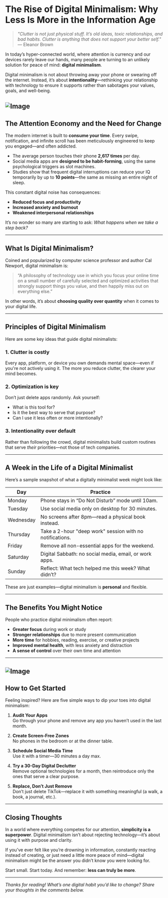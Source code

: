 # The Rise of Digital Minimalism: Why Less Is More in the Information Age

> _"Clutter is not just physical stuff. It’s old ideas, toxic relationships, and bad habits. Clutter is anything that does not support your better self."_ — Eleanor Brown

In today’s hyper-connected world, where attention is currency and our devices rarely leave our hands, many people are turning to an unlikely solution for peace of mind: **digital minimalism**.

Digital minimalism is not about throwing away your phone or swearing off the internet. Instead, it’s about **intentionality**—rethinking your relationship with technology to ensure it supports rather than sabotages your values, goals, and well-being.


![Image](https://sk-file-blog-frontend.vercel.app/media/2025-07/adede4d5-6205-4927-908e-12b223a7fe53.jpg)
---

## The Attention Economy and the Need for Change

The modern internet is built to **consume your time**. Every swipe, notification, and infinite scroll has been meticulously engineered to keep you engaged—and often addicted.

- The average person touches their phone **2,617 times** per day.
- Social media apps are **designed to be habit-forming**, using the same psychological triggers as slot machines.
- Studies show that frequent digital interruptions can reduce your IQ temporarily by up to **10 points**—the same as missing an entire night of sleep.

This constant digital noise has consequences:
- **Reduced focus and productivity**
- **Increased anxiety and burnout**
- **Weakened interpersonal relationships**

It’s no wonder so many are starting to ask: *What happens when we take a step back?*

---

## What Is Digital Minimalism?

Coined and popularized by computer science professor and author Cal Newport, digital minimalism is:

> “A philosophy of technology use in which you focus your online time on a small number of carefully selected and optimized activities that strongly support things you value, and then happily miss out on everything else.”

In other words, it’s about **choosing quality over quantity** when it comes to your digital life.

---

## Principles of Digital Minimalism

Here are some key ideas that guide digital minimalists:

### 1. **Clutter is costly**
Every app, platform, or device you own demands mental space—even if you're not actively using it. The more you reduce clutter, the clearer your mind becomes.

### 2. **Optimization is key**
Don’t just delete apps randomly. Ask yourself:
- What is this tool for?
- Is it the best way to serve that purpose?
- Can I use it less often or more intentionally?

### 3. **Intentionality over default**
Rather than following the crowd, digital minimalists build custom routines that serve *their* priorities—not those of tech companies.

---

## A Week in the Life of a Digital Minimalist

Here’s a sample snapshot of what a digitally minimalist week might look like:

| Day | Practice |
|-----|----------|
| Monday | Phone stays in “Do Not Disturb” mode until 10am. |
| Tuesday | Use social media only on desktop for 30 minutes. |
| Wednesday | No screens after 8pm—read a physical book instead. |
| Thursday | Take a 2-hour "deep work" session with no notifications. |
| Friday | Remove all non-essential apps for the weekend. |
| Saturday | Digital Sabbath: no social media, email, or work apps. |
| Sunday | Reflect: What tech helped me this week? What didn’t? |

These are just examples—digital minimalism is **personal** and flexible.

---

## The Benefits You Might Notice

People who practice digital minimalism often report:

- **Greater focus** during work or study
- **Stronger relationships** due to more present communication
- **More time** for hobbies, reading, exercise, or creative projects
- **Improved mental health**, with less anxiety and distraction
- **A sense of control** over their own time and attention

---
![Image](http://localhost:5141/media/2025-07/0607af46-f513-4aab-97e9-09b2e0faa25f.jpg)
---
## How to Get Started

Feeling inspired? Here are five simple ways to dip your toes into digital minimalism:

1. **Audit Your Apps**  
   Go through your phone and remove any app you haven’t used in the last month.

2. **Create Screen-Free Zones**  
   No phones in the bedroom or at the dinner table.

3. **Schedule Social Media Time**  
   Use it with a timer—30 minutes a day max.

4. **Try a 30-Day Digital Declutter**  
   Remove optional technologies for a month, then reintroduce only the ones that serve a clear purpose.

5. **Replace, Don’t Just Remove**  
   Don’t just delete TikTok—replace it with something meaningful (a walk, a book, a journal, etc.).

---

## Closing Thoughts

In a world where everything competes for our attention, **simplicity is a superpower**. Digital minimalism isn’t about rejecting technology—it’s about using it with purpose and clarity.

If you’ve ever felt like you’re drowning in information, constantly reacting instead of creating, or just need a little more peace of mind—digital minimalism might be the answer you didn’t know you were looking for.

Start small. Start today. And remember: **less can truly be more**.

---

*Thanks for reading! What’s one digital habit you’d like to change? Share your thoughts in the comments below.*
